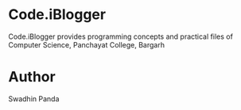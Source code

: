 # Code.iBlogger
Code.iBlogger provides programming concepts and practical files of Computer Science, Panchayat College, Bargarh
# Author
Swadhin Panda
